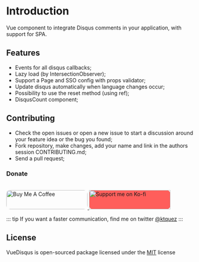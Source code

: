 # Introduction

Vue component to integrate Disqus comments in your application, with support for SPA.

## Features

- Events for all disqus callbacks;
- Lazy load (by IntersectionObserver);
- Support a Page and SSO config with props validator;
- Update disqus automatically when language changes occur;
- Possibility to use the reset method (using ref);
- DisqusCount component;

## Contributing

- Check the open issues or open a new issue to start a discussion around your feature idea or the bug you found;
- Fork repository, make changes, add your name and link in the authors session CONTRIBUTING.md;
- Send a pull request;

### Donate

<br> 

<a href="https://www.buymeacoffee.com/ktquez" target="_blank" rel="noopener" aria-label="Buy Me A Coffee">
  <img src="https://cdn.buymeacoffee.com/buttons/lato-black.png" alt="Buy Me A Coffee" style="height: 51px !important;width: 217px !important; border-radius: 10px;" >
</a>

<a href="https://ko-fi.com/O5O31PRAX" target="_blank" rel="noopener" aria-label="Support me on Ko-fi" style="display: inline-block; background-color: #ff5e5b; border-radius: 10px; height: 51px;">
  <img src="https://www.ko-fi.com/img/githubbutton_sm.svg" alt="Support me on Ko-fi" style="height: 51px !important;width: 217px !important;" >
</a>

::: tip
If you want a faster communication, find me on twitter [@ktquez](https://twitter.com/ktquez)
:::

## License

VueDisqus is open-sourced package licensed under the [MIT](https://github.com/ktquez/vue-disqus/blob/master/LICENSE) license
